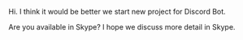Hi.
I think it would be better we start new project for Discord Bot.

Are you available in Skype? I hope we discuss more detail in Skype.
